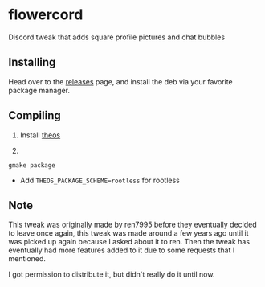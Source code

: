 # flowercord

Discord tweak that adds square profile pictures and chat bubbles

## Installing

Head over to the [releases](https://github.com/ssalggnikool/flowercord/releases) page, and install the deb via your favorite package manager.

## Compiling

1. Install [theos](https://theos.dev/docs/)


2. 
```
gmake package
```
  - Add `THEOS_PACKAGE_SCHEME=rootless` for rootless
  


## Note

This tweak was originally made by ren7995 before they eventually decided to leave once again, this tweak was made around a few years ago until it was picked up again because I asked about it to ren. Then the tweak has eventually had more features added to it due to some requests that I mentioned.

I got permission to distribute it, but didn't really do it until now.